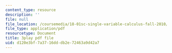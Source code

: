 ```yaml
---
content_type: resource
description: ''
file: null
file_location: /coursemedia/18-01sc-single-variable-calculus-fall-2010/d120e3bf7a3716dddb2e72463a9d42a7_9v25gg2qJYE.pdf
file_type: application/pdf
resourcetype: Document
title: 3play pdf file
uid: d120e3bf-7a37-16dd-db2e-72463a9d42a7
---
```

